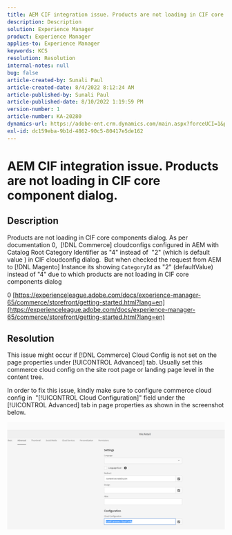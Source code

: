 ```yaml
---
title: AEM CIF integration issue. Products are not loading in CIF core component dialog.
description: Description
solution: Experience Manager
product: Experience Manager
applies-to: Experience Manager
keywords: KCS
resolution: Resolution
internal-notes: null
bug: false
article-created-by: Sunali Paul
article-created-date: 8/4/2022 8:12:24 AM
article-published-by: Sunali Paul
article-published-date: 8/10/2022 1:19:59 PM
version-number: 1
article-number: KA-20280
dynamics-url: https://adobe-ent.crm.dynamics.com/main.aspx?forceUCI=1&pagetype=entityrecord&etn=knowledgearticle&id=b6bf0d28-cd13-ed11-b83d-002248086a27
exl-id: dc159eba-9b1d-4862-90c5-80417e5de162
---
```

# AEM CIF integration issue. Products are not loading in CIF core component dialog.

## Description

Products are not loading in CIF core components dialog. As per documentation 0,  [!DNL Commerce] cloudconfigs configured in AEM with Catalog Root Category Identifier as "4" instead of  "2" (which is default value ) in CIF cloudconfig dialog.  But when checked the request from AEM to [!DNL Magento] Instance its showing `CategoryId` as "2" (defaultValue) instead of "4" due to which products are not loading in CIF core components dialog

0 [https://experienceleague.adobe.com/docs/experience-manager-65/commerce/storefront/getting-started.html?lang=en](https://experienceleague.adobe.com/docs/experience-manager-65/commerce/storefront/getting-started.html?lang=en)

## Resolution


This issue might occur if [!DNL Commerce] Cloud Config is not set on the page properties under [!UICONTROL Advanced] tab. Usually set this commerce cloud config on the site root page or landing page level in the content tree.

In order to fix this issue, kindly make sure to configure commerce cloud config in  "[!UICONTROL Cloud Configuration]" field under the [!UICONTROL Advanced] tab in page properties as shown in the screenshot below.

![](assets/35698328-9514-ed11-b83d-002248086a9c.png)
